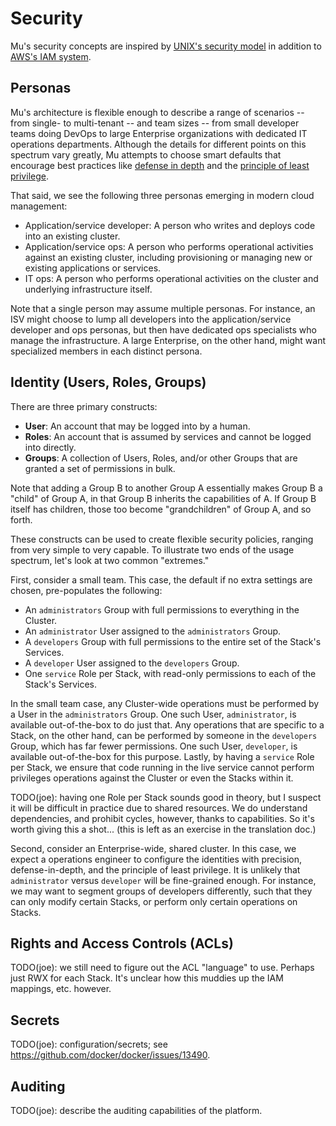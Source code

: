 # Security

Mu's security concepts are inspired by [UNIX's security model](https://en.wikipedia.org/wiki/Unix_security) in addition
to [AWS's IAM system](http://docs.aws.amazon.com/IAM/latest/UserGuide/id.html).

## Personas

Mu's architecture is flexible enough to describe a range of scenarios -- from single- to multi-tenant -- and team sizes
-- from small developer teams doing DevOps to large Enterprise organizations with dedicated IT operations departments.
Although the details for different points on this spectrum vary greatly, Mu attempts to choose smart defaults that
encourage best practices like [defense in depth](
https://en.wikipedia.org/wiki/Defense_in_depth_(computing)) and the [principle of least privilege](
https://en.wikipedia.org/wiki/Principle_of_least_privilege).

That said, we see the following three personas emerging in modern cloud management:

* Application/service developer: A person who writes and deploys code into an existing cluster.
* Application/service ops: A person who performs operational activities against an existing cluster, including
    provisioning or managing new or existing applications or services.
* IT ops: A person who performs operational activities on the cluster and underlying infrastructure itself.

Note that a single person may assume multiple personas.  For instance, an ISV might choose to lump all developers into
the application/service developer and ops personas, but then have dedicated ops specialists who manage the
infrastructure.  A large Enterprise, on the other hand, might want specialized members in each distinct persona.

## Identity (Users, Roles, Groups)

There are three primary constructs:

* **User**: An account that may be logged into by a human.
* **Roles**: An account that is assumed by services and cannot be logged into directly.
* **Groups**: A collection of Users, Roles, and/or other Groups that are granted a set of permissions in bulk.

Note that adding a Group B to another Group A essentially makes Group B a "child" of Group A, in that Group B inherits
the capabilities of A.  If Group B itself has children, those too become "grandchildren" of Group A, and so forth.

These constructs can be used to create flexible security policies, ranging from very simple to very capable.  To
illustrate two ends of the usage spectrum, let's look at two common "extremes."

First, consider a small team.  This case, the default if no extra settings are chosen, pre-populates the following:

* An `administrators` Group with full permissions to everything in the Cluster.
* An `administrator` User assigned to the `administrators` Group.
* A `developers` Group with full permissions to the entire set of the Stack's Services.
* A `developer` User assigned to the `developers` Group.
* One `service` Role per Stack, with read-only permissions to each of the Stack's Services.

In the small team case, any Cluster-wide operations must be performed by a User in the `administrators` Group.  One such
User, `administrator`, is available out-of-the-box to do just that.  Any operations that are specific to a Stack, on the
other hand, can be performed by someone in the `developers` Group, which has far fewer permissions.  One such User,
`developer`, is available out-of-the-box for this purpose.  Lastly, by having a `service` Role per Stack, we ensure that
code running in the live service cannot perform privileges operations against the Cluster or even the Stacks within it.

TODO(joe): having one Role per Stack sounds good in theory, but I suspect it will be difficult in practice due to
    shared resources.  We do understand dependencies, and prohibit cycles, however, thanks to capabilities.  So it's
    worth giving this a shot... (this is left as an exercise in the translation doc.)

Second, consider an Enterprise-wide, shared cluster.  In this case, we expect a operations engineer to configure the
identities with precision, defense-in-depth, and the principle of least privilege.  It is unlikely that `administrator`
versus `developer` will be fine-grained enough.  For instance, we may want to segment groups of developers differently,
such that they can only modify certain Stacks, or perform only certain operations on Stacks.

## Rights and Access Controls (ACLs)


TODO(joe): we still need to figure out the ACL "language" to use.  Perhaps just RWX for each Stack.  It's unclear how
    this muddies up the IAM mappings, etc. however.

## Secrets

TODO(joe): configuration/secrets; see https://github.com/docker/docker/issues/13490.

## Auditing

TODO(joe): describe the auditing capabilities of the platform.

